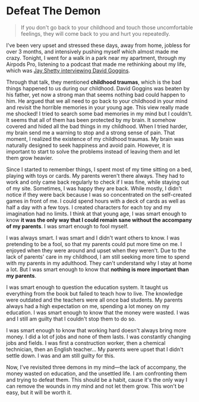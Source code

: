 # Defeat The Demon

> If you don't go back to your childhood and touch those uncomfortable feelings, they will come back to you and hurt you repeatedly.



I've been very upset and stressed these days, away from home, jobless for over 3 months, and intensively pushing myself which almost made me crazy. Tonight, I went for a walk in a park near my apartment, through my Airpods Pro, listening to a podcast that made me rethinking about my life, which was [Jay Shetty interviewing David Goggins](https://www.youtube.com/watch?v=Gz3yZC8ZJsA).

Through that talk, they mentioned **childhood traumas**, which is the bad things happened to us during our childhood. David Goggins was beaten by his father, yet now a strong man that seems nothing bad could happen to him. He argued that we all need to go back to your childhood in your mind and revisit the horrible memories in your young age. This view really made me shocked! I tried to search some bad memories in my mind but I couldn't. It seems that all of them has been protected by my brain. It somehow covered and hided all the bad things in my childhood. When I tried harder, my brain send me a warning to stop and a strong sense of pain. That moment, I realized the existence of my childhood traumas. My brain was naturally designed to seek happiness and avoid pain. However, it is important to start to solve the problems instead of leaving them and let them grow heavier.

Since I started to remember things, I spent most of my time sitting on a bed, playing with toys or cards. My parents weren't there always. They had to work and only came back regularly to check if I was fine, while staying out of my site. Sometimes, I was happy they are back. While mostly, I didn't notice if they were back because I was so concentrated on the self-created games in front of me. I could spend hours with a deck of cards as well as half a day with a few toys. I created characters for each toy and my imagination had no limits. I think at that young age, I was smart enough to know **it was the only way that I could remain sane without the accompany of my parents**. I was smart enough to fool myself.

I was always smart. I was smart and I didn't want others to know. I was pretending to be a fool, so that my parents could put more time on me. I enjoyed when they were around and upset when they weren't. Due to the lack of parents' care in my childhood, I am still seeking more time to spend with my parents in my adulthood. They can't understand why I stay at home a lot. But I was smart enough to know that **nothing is more important than my parents**. 

I was smart enough to question the education system. It taught us everything from the book but failed to teach how to live. The knowledge were outdated and the teachers were all once bad students. My parents always had a high expectation on me, spending a lot money on my education. I was smart enough to know that the money were wasted. I was and I still am guilty that I couldn't stop them to do so.

I was smart enough to know that working hard doesn't always bring more money. I did a lot of jobs and none of them lasts. I was constantly changing jobs and fields. I was first a construction worker, then a chemical technician, then an English teacher... My parents were upset that I didn't settle down. I was and am still guilty for this.

Now, I've revisited three demons in my mind—the lack of accompany, the money wasted on education, and the unsettled life. I am confronting them and trying to defeat them. This should be a habit, cause it's the only way I can remove the wounds in my mind and not let them grow. This won't be easy, but it will be worth it.